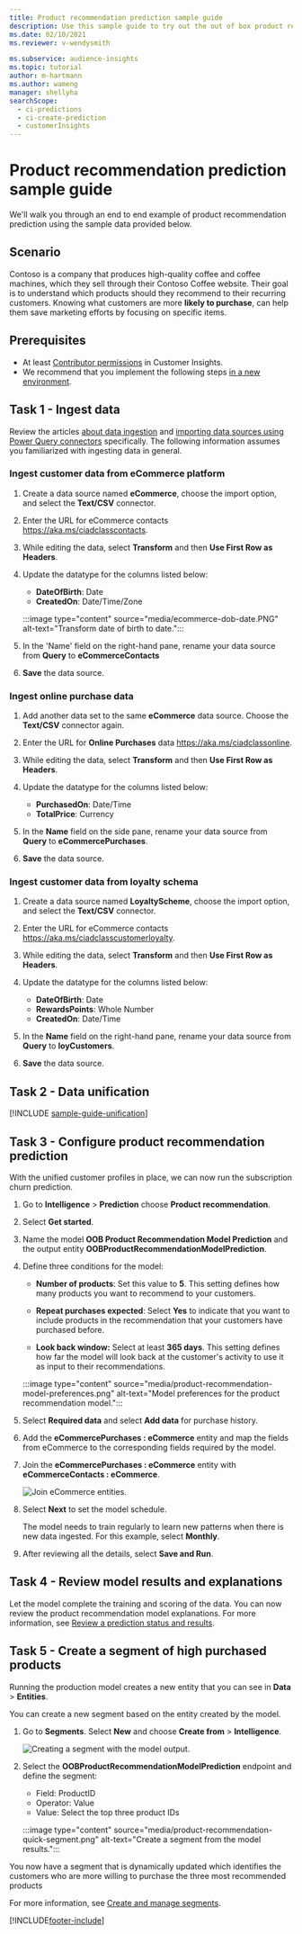 ```yaml
---
title: Product recommendation prediction sample guide
description: Use this sample guide to try out the out of box product recommendation prediction model.
ms.date: 02/10/2021
ms.reviewer: v-wendysmith

ms.subservice: audience-insights
ms.topic: tutorial
author: m-hartmann
ms.author: wameng
manager: shellyha
searchScope: 
  - ci-predictions
  - ci-create-prediction
  - customerInsights
---
```


# Product recommendation prediction sample guide

We'll walk you through an end to end example of product recommendation prediction using the sample data provided below.

## Scenario

Contoso is a company that produces high-quality coffee and coffee machines, which they sell through their Contoso Coffee website. Their goal is to understand which products should they recommend to their recurring customers. Knowing what customers are more **likely to purchase**, can help them save marketing efforts by focusing on specific items.

## Prerequisites

- At least [Contributor permissions](permissions.md) in Customer Insights.
- We recommend that you implement the following steps [in a new environment](manage-environments.md).

## Task 1 - Ingest data

Review the articles [about data ingestion](data-sources.md) and [importing data sources using Power Query connectors](connect-power-query.md) specifically. The following information assumes you familiarized with ingesting data in general.

### Ingest customer data from eCommerce platform

1. Create a data source named **eCommerce**, choose the import option, and select the **Text/CSV** connector.

1. Enter the URL for eCommerce contacts https://aka.ms/ciadclasscontacts.

1. While editing the data, select **Transform** and then **Use First Row as Headers**.

1. Update the datatype for the columns listed below:
   - **DateOfBirth**: Date
   - **CreatedOn**: Date/Time/Zone

   :::image type="content" source="media/ecommerce-dob-date.PNG" alt-text="Transform date of birth to date.":::

5. In the 'Name' field on the right-hand pane, rename your data source from **Query** to **eCommerceContacts**

6. **Save** the data source.

### Ingest online purchase data

1. Add another data set to the same **eCommerce** data source. Choose the **Text/CSV** connector again.

1. Enter the URL for **Online Purchases** data https://aka.ms/ciadclassonline.

1. While editing the data, select **Transform** and then **Use First Row as Headers**.

1. Update the datatype for the columns listed below:
   - **PurchasedOn**: Date/Time
   - **TotalPrice**: Currency

1. In the **Name** field on the side pane, rename your data source from **Query** to **eCommercePurchases**.

1. **Save** the data source.


### Ingest customer data from loyalty schema

1. Create a data source named **LoyaltyScheme**, choose the import option, and select the **Text/CSV** connector.

1. Enter the URL for eCommerce contacts https://aka.ms/ciadclasscustomerloyalty.

1. While editing the data, select **Transform** and then **Use First Row as Headers**.

1. Update the datatype for the columns listed below:
   - **DateOfBirth**: Date
   - **RewardsPoints**: Whole Number
   - **CreatedOn**: Date/Time

1. In the **Name** field on the right-hand pane, rename your data source from **Query** to **loyCustomers**.

1. **Save** the data source.

## Task 2 - Data unification

[!INCLUDE [sample-guide-unification](../includes/sample-guide-unification.md)]

## Task 3 - Configure product recommendation prediction

With the unified customer profiles in place, we can now run the subscription churn prediction.

1. Go to **Intelligence** > **Prediction** choose **Product recommendation**.

1. Select **Get started**.

1. Name the model **OOB Product Recommendation Model Prediction** and the output entity **OOBProductRecommendationModelPrediction**.

1. Define three conditions for the model:

   - **Number of products**: Set this value to **5**. This setting defines how many products you want to recommend to your customers.

   - **Repeat purchases expected**: Select **Yes** to indicate that you want to include products in the recommendation that your customers have purchased before.

   - **Look back window:** Select at least **365 days**. This setting defines how far the model will look back at the customer's activity to use it as input to their recommendations.
   
   :::image type="content" source="media/product-recommendation-model-preferences.png" alt-text="Model preferences for the product recommendation model.":::

1. Select **Required data** and select **Add data** for purchase history.

1. Add the **eCommercePurchases : eCommerce** entity and map the fields from eCommerce to the corresponding fields required by the model.

1. Join the **eCommercePurchases : eCommerce** entity with **eCommerceContacts : eCommerce**.

   ![Join eCommerce entities.](media/model-purchase-join.png)

1. Select **Next** to set the model schedule.

   The model needs to train regularly to learn new patterns when there is new data ingested. For this example, select **Monthly**.

1. After reviewing all the details, select **Save and Run**.


## Task 4 - Review model results and explanations

Let the model complete the training and scoring of the data. You can now review the product recommendation model explanations. For more information, see [Review a prediction status and results](predict-subscription-churn.md#review-a-prediction-status-and-results).

## Task 5 - Create a segment of high purchased products

Running the production model creates a new entity that you can see in **Data** > **Entities**.

You can create a new segment based on the entity created by the model.

1. Go to **Segments**. Select **New** and choose **Create from** > **Intelligence**.

   ![Creating a segment with the model output.](media/segment-intelligence.png)

1. Select the **OOBProductRecommendationModelPrediction** endpoint and define the segment:

   - Field: ProductID
   - Operator: Value
   - Value: Select the top three product IDs

   :::image type="content" source="media/product-recommendation-quick-segment.png" alt-text="Create a segment from the model results.":::

You now have a segment that is dynamically updated which identifies the customers who are more willing to purchase the three most recommended products 

For more information, see [Create and manage segments](segments.md).


[!INCLUDE[footer-include](../includes/footer-banner.md)]
